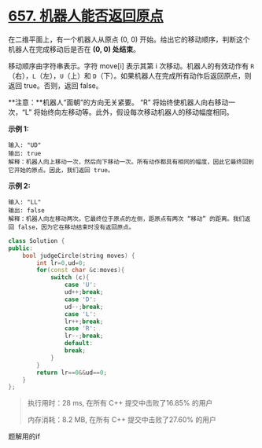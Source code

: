 # [657. 机器人能否返回原点](https://leetcode-cn.com/problems/robot-return-to-origin/)

在二维平面上，有一个机器人从原点 (0, 0) 开始。给出它的移动顺序，判断这个机器人在完成移动后是否在 **(0, 0) 处结束**。

移动顺序由字符串表示。字符 move[i] 表示其第 i 次移动。机器人的有效动作有 `R`（右），`L`（左），`U`（上）和 `D`（下）。如果机器人在完成所有动作后返回原点，则返回 true。否则，返回 false。

**注意：**机器人“面朝”的方向无关紧要。 “R” 将始终使机器人向右移动一次，“L” 将始终向左移动等。此外，假设每次移动机器人的移动幅度相同。

 

**示例 1:**

```
输入: "UD"
输出: true
解释：机器人向上移动一次，然后向下移动一次。所有动作都具有相同的幅度，因此它最终回到它开始的原点。因此，我们返回 true。
```

**示例 2:**

```
输入: "LL"
输出: false
解释：机器人向左移动两次。它最终位于原点的左侧，距原点有两次 “移动” 的距离。我们返回 false，因为它在移动结束时没有返回原点。
```

```c++
class Solution {
public:
    bool judgeCircle(string moves) {
        int lr=0,ud=0;
        for(const char &c:moves){
            switch (c){
                case 'U':
                ud++;break;
                case 'D':
                ud--;break;
                case 'L':
                lr++;break;
                case 'R':
                lr--;break;
                default:
                break;
            }
        }
        return lr==0&&ud==0;
    }
};
```

> 执行用时：28 ms, 在所有 C++ 提交中击败了16.85% 的用户
>
> 内存消耗：8.2 MB, 在所有 C++ 提交中击败了27.60% 的用户

题解用的if
